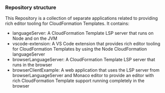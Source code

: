 ### Repository structure

This Repository is a collection of separate applications related to providing rich editor tooling for CloudFormation Templates. It contains:
- languageServer: A CloudFormation Template LSP server that runs on Node and on the JVM
- vscode-extension: A VS Code extension that provides rich editor tooling for CloudFormation Templates by using the Node CloudFormation languageServer
- browserLanguageServer: A CloudFormation Template LSP server that runs in the browser
- browserClientExample: A web application that uses the LSP server from browserLanguageServer and Monaco editor to provide an editor with rich CloudFormation Template support running completely in the browser